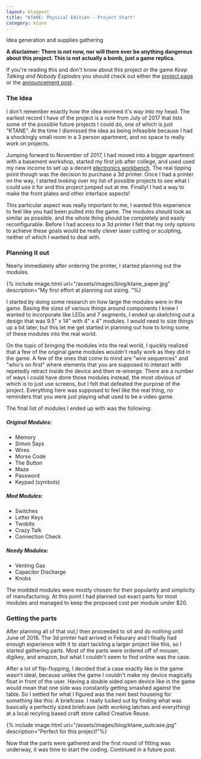 ```yaml
---
layout: blogpost
title: "KTANE: Physical Edition - Project Start"
category: ktane
---
```


Idea generation and supplies gathering

**A disclaimer: There is not now, nor will there ever be anything dangerous 
about this project. This is not actually a bomb, just a game replica.**

If you're reading this and don't know about this project or the game *Keep 
Talking and Nobody Explodes* you should check out either the 
[project page](/projects/KTANE_physical) or the 
[announcement post](/blog/2018/07/07/ktane).

### The Idea ###
I don't remember exactly how the idea wormed it's way into my head. The earliest
record I have of the project is a note from July of 2017 that lists some of the
possible future projects I could do, one of which is just "KTANE". At the time I
dismissed the idea as being infeasible because I had a shockingly small room in
a 3 person apartment, and no space to really work on projects. 

Jumping forward to November of 2017, I had moved into a bigger apartment with a
basement workshop, started my first job after college, and used used my new
income to set up a decent [electronics workbench](/blog/2018/03/22/workbench).
The real tipping point though was the decision to purchase a 3d printer. Once I
had a printer on the way, I started looking over my list of possible projects to
see what I could use it for and this project jumped out at me. Finally! I had a
way to make the front plates and other interface aspects! 

This particular aspect was really important to me, I wanted this experience to
feel like you had been pulled into the game. The modules should look as similar
as possible, and the whole thing should be completely and easily reconfigurable.
Before I had access to a 3d printer I felt that my only options to achieve these
goals would be really clever laser cutting or sculpting, neither of which I
wanted to deal with. 

### Planning it out ###

Nearly immediately after ordering the printer, I started planning out the
modules. 

{% include image.html url="/assets/images/blog/ktane_paper.jpg"
description="My first effort at planning out sizing. "%}

I started by doing some research on how large the modules were in the game.
Basing the sizes of various things around components I knew I wanted to
incorporate like LEDs and 7 segments, I ended up sketching out a design that was
9.5" x 14" with 4" x 4" modules. I would need to size things up a bit later, but
this let me get started in planning out how to bring some of these modules into
the real world. 

On the topic of bringing the modules into the real world, I quickly realized
that a few of the original game modules wouldn't really work as they did in the
game. A few of the ones that come to mind are "wire sequences" and "who's on
first" where elements that you are supposed to interact with repetedly retract
inside the device and then re-emerge. There are a number of ways I could have
done those modules instead, the most obvious of which is to just use screens,
but I felt that defeated the purpose of the project. Everything here was
supposed to feel like the real thing, no reminders that you were just playing
what used to be a video game. 

The final list of modules I ended up with was the following:

##### Original Modules: #####
- Memory
- Simon Says
- Wires
- Morse Code
- The Button
- Maze
- Password
- Keypad (symbols)

##### Mod Modules: #####
- Switches
- Letter Keys
- Twobits
- Crazy Talk
- Connection Check

##### Needy Modules: #####
- Venting Gas
- Capacitor Discharge
- Knobs

The modded modules were mostly chosen for their popularity and simplicity of
manufacturing. At this point I had planned out exact parts for most modules and
managed to keep the proposed cost per module under $20. 

### Getting the parts ###

After planning all of that out,I then proceeded to sit and do nothing until
June of 2018. The 3d printer had arrived in Feburary and I finally had enough
experience with it to start tackling a larger project like this, so I started
gathering parts. Most of the parts were ordered off of mouser, digikey, and
amazon, but what I couldn't seem to find online was the case. 

After a lot of flip-flopping, I decided that a case exactly like in the game
wasn't ideal, because unlike the game I couldn't make my device magically float
in front of the user. Having a double sided open device like in the game would
mean that one side was constantly getting smashed against the table. So I
settled for what I figured was the next best houseing for something like this: A
briefcase. I really lucked out by finding what was basically a perfectly sized
briefcase (with working latches and everything) at a local recyling based craft
store called Creative Reuse.

{% include image.html url="/assets/images/blog/ktane_suitcase.jpg"
description="Perfect for this project!"%}

Now that the parts were gathered and the first round of fitting was underway, it
was time to start the coding. Continued in a future post.